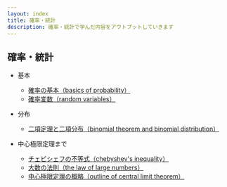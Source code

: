 ```yaml
---
layout: index
title: 確率・統計
description: 確率・統計で学んだ内容をアウトプットしていきます
---
```


## 確率・統計

- 基本
  - [確率の基本（basics of probability）](/statistics/確率の基本（basics%20of%20probability）.html)
  - [確率変数（random variables）](/statistics/確率変数（random%20variables）.html)

- 分布
  - [二項定理と二項分布（binomial theorem and binomial distribution）](/statistics/二項定理と二項分布（binomial%20theorem%20and%20binomial%20distribution）.html)

- 中心極限定理まで
  - [チェビシェフの不等式（chebyshev's inequality）](/statistics/中心極限定理まで/チェビシェフの不等式（chebyshev's%20inequality）.html)
  - [大数の法則（the law of large numbers）](/statistics/中心極限定理まで/大数の法則（the%20law%20of%20large%20numbers）.html)
  - [中心極限定理の概略（outline of central limit theorem）](/statistics/中心極限定理まで/中心極限定理の概略（outline%20of%20central%20limit%20theorem）.html)

